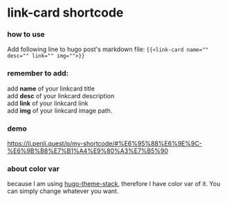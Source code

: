# link-card shortcode
### how to use
Add following line to hugo post's markdown file:
`{{<link-card name="" desc="" link="" img="">}}`
### remember to add:
add **name** of your linkcard title  
add **desc** of your linkcard description  
add **link** of your linkcard link  
add **img** of your linkcard image path.
### demo
https://li.penli.quest/p/my-shortcode/#%E6%95%88%E6%9E%9C-%E6%9B%B8%E7%B1%A4%E9%80%A3%E7%B5%90

### about color var
because I am using [hugo-theme-stack](https://github.com/CaiJimmy/hugo-theme-stack), therefore I have color var of it. You can simply change whatever you want.
